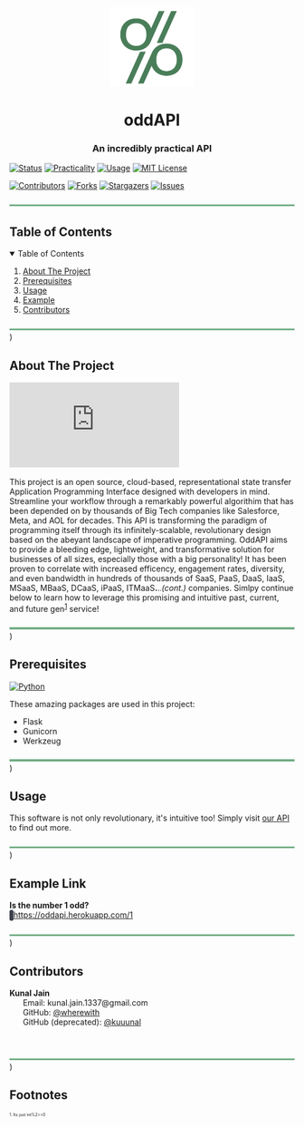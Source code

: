 <p align="center"> 
  <img src="logo.png" alt="oddAPI Logo" width="150px" height="140px">
</p>
<h1 align="center"> oddAPI </h1>
<h3 align="center"> An incredibly practical API </h3>  

[![Status][status-shield]][status-url]
[![Practicality][practicality-shield]][practicality-url]
[![Usage][usage-shield]][usage-url]
[![MIT License][license-shield]][license-url]
<br>

[![Contributors][contributors-shield]][contributors-url]
[![Forks][forks-shield]][forks-url]
[![Stargazers][stars-shield]][stars-url]
[![Issues][issues-shield]][issues-url]
<br>

![-----------------------------------------------------](line.png)

<!-- TOC -->
<h2 id="table-of-contents">Table of Contents</h2>

<details open="open">
  <summary>Table of Contents</summary>
  <ol>
    <li><a href="#about-the-project"> About The Project</a></li>
    <li><a href="#prerequisites"> Prerequisites</a></li>
    <li><a href="#usage"> Usage</a></li>
    <li><a href="#example"> Example</a></li>
    <li><a href="#contributors"> Contributors</a></li>
  </ol>
</details>

![-----------------------------------------------------](line.png))

<!-- ABOUT THE PROJECT -->
<h2 id="about-the-project">About The Project</h2>

[![Size][size-shield]][issues-url]

This project is an open source, cloud-based, representational state transfer Application Programming Interface designed with developers in mind. Streamline your workflow through a remarkably powerful algorithim that has been depended on by thousands of Big Tech companies like Salesforce, Meta, and AOL for decades.
This API is transforming the paradigm of programming itself through its infinitely-scalable, revolutionary design based on the abeyant landscape of
imperative programming. OddAPI aims to provide a bleeding edge, lightweight, and transformative solution for businesses of all sizes, especially those with a big personality! It has been proven to correlate with increased efficency, engagement rates, diversity, and even bandwidth in hundreds of thousands of SaaS, PaaS, DaaS, IaaS, MSaaS, MBaaS, DCaaS, iPaaS, ITMaaS<b>.</b>.<small>.</small><i>(cont.)</i> companies. Simlpy continue below to learn how to leverage this promising and intuitive past, current, and future gen<sup><a href="#Footnote">1</a></sup> service!


![-----------------------------------------------------](line.png))

<!-- PREREQUISITES -->
<h2 id="prerequisites"> Prerequisites</h2>

[![Python][python-shield]][python-url]
<br>

These amazing packages are used in this project:
* Flask
* Gunicorn
* Werkzeug

![-----------------------------------------------------](line.png))

<!-- USAGE -->
<h2 id="usage"> Usage</h2>

This software is not only revolutionary, it's intuitive too!
Simply visit [our API](https://oddapi.herokuapp.com/) to find out more.

![-----------------------------------------------------](line.png))

<!-- EXAMPLE -->
<h2 id="example"> Example Link</h2>

<b>Is the number 1 odd?</b> <br>
<a href="https://oddapi.herokuapp.com/1" style="background-color:#3a3f4b;color:white;font-family:Consolas;padding:2px 5px 2px 2px;border-radius:3px">https://oddapi.herokuapp.com/1</a>

![-----------------------------------------------------](line.png))

<!-- CONTRIBUTORS -->
<h2 id="contributors">Contributors</h2>

<p>
  <b>Kunal Jain</b> <br>
  &nbsp;&nbsp;&nbsp;&nbsp;&nbsp; Email: <a>kunal.jain.1337@gmail.com</a> <br>
  &nbsp;&nbsp;&nbsp;&nbsp;&nbsp; GitHub: <a href="https://github.com/wherewith">@wherewith</a> <br>
  &nbsp;&nbsp;&nbsp;&nbsp;&nbsp; GitHub (deprecated): <a href="https://github.com/kuuunal">@kuuunal</a> <br>
</p>
<br>

![-----------------------------------------------------](line.png))

<!---FOOTNOTES -->
<h2 id="Footnote">Footnotes</h2>
<p style="font-size:.5em">1. Its just int%2==0</p>


<!-- LINKS & IMAGES -->
[status-shield]: https://img.shields.io/website?down_color=1f363d&down_message=offline&label=API%20status&style=flat-square&up_color=55B4AC&up_message=online&url=https%3A%2F%2Foddapi.herokuapp.com%2F
[status-url]: https://oddapi.herokuapp.com/
[practicality-shield]: https://img.shields.io/badge/practicality%3A-100%25-9cf?color=71AD83&style=flat-square
[practicality-url]: https://upload.wikimedia.org/wikipedia/en/9/9a/Trollface_non-free.png
[usage-shield]: https://img.shields.io/badge/algorithim%20usage%3A-213M-blue?color=71AD83&style=flat-square
[usage-url]: https://www.google.com/search?q=number+of+companies+in+the+world
[license-shield]: https://img.shields.io/github/license/wherewith/oddAPI?color=71AD83&label=license&style=flat-square
[license-url]: https://github.com/wherewith/oddAPI/blob/master/COPYING.txt

[contributors-shield]: https://img.shields.io/github/contributors/wherewith/oddAPI?color=A26CC6&label=cool%20%26%20attractive%20individuals%20%3C3&style=flat-square
[contributors-url]: https://github.com/wherewith/oddAPI/graphs/contributors
[forks-shield]: https://img.shields.io/github/forks/wherewith/oddAPI?color=E67BA9&style=flat-square
[forks-url]: https://github.com/wherewith/oddAPI/network/members
[stars-shield]: https://img.shields.io/github/stars/wherewith/oddAPI?color=E67BA9&style=flat-square
[stars-url]: https://github.com/wherewith/oddAPI/stargazers
[issues-shield]: https://img.shields.io/github/issues-raw/wherewith/oddAPI?color=E67BA9&label=issues&style=flat-square
[issues-url]: https://github.com/wherewith/oddAPI/issues

[size-shield]: https://img.shields.io/github/size/wherewith/oddAPI/main.py?color=55B4AC&label=its%20only&style=flat-square
[python-shield]: https://img.shields.io/badge/made%20with-python-55B4AC?logo=python&logoColor=71AD83&style=flat-square
[python-url]: https://www.python.org/